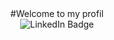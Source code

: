<div id="header" align="center">
  #Welcome to my profil
  <div id ="badges-container>
       <a href="https://www.linkedin.com/in/jordan-zanetti-044ab2174/" target="_blank"><img src="https://img.shields.io/badge/-LinkedIn-blue?logo=linkedin&logoColor=white" alt="LinkedIn Badge"></a>
   </div>
</div>



